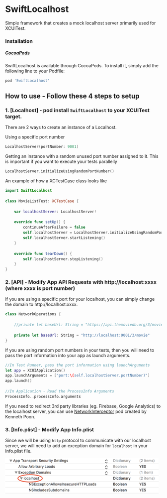 # SwiftLocalhost
Simple framework that creates a mock localhost server primarily used for XCUITest.
### Installation

##### [CocoaPods](http://cocoapods.org)

SwiftLocalhost is available through CocoaPods. To install it, simply add the following line to your Podfile:
```ruby
pod 'SwiftLocalhost'
```

## How to use - Follow these 4 steps to setup
### 1. [Localhost] - pod install `SwiftLocalhost` to your XCUITest target.

There are 2 ways to create an instance of a Localhost.

Using a specific port number
```swift
LocalhostServer(portNumber: 9001)
```

Getting an instance with a random unused port number assigned to it. This is important if you want to execute your tests parallelly 
```swift
LocalhostServer.initializeUsingRandomPortNumber()
```

An example of how a XCTestCase class looks like
```swift
import SwiftLocalhost

class MovieListTest: XCTestCase {
    
    var localhostServer: LocalhostServer!
    
    override func setUp() {
        continueAfterFailure = false
        self.localhostServer = LocalhostServer.initializeUsingRandomPortNumber()
        self.localhostServer.startListening()
    }
    
    override func tearDown() {
        self.localhostServer.stopListening()
    }
}
```

### 2. [API] - Modify App API Requests with http://localhost:xxxx (where xxxx is port number)

If you are using a specific port for your localhost, you can simply change the domain to http://localhost:xxxx.
```swift
class NetworkOperations {

    //private let baseUrl: String = "https://api.themoviedb.org/3/movie"
    
    private let baseUrl: String = "http://localhost:9001/3/movie"
}
```

If you are using random port numbers in your tests, then you will need to pass the port information into your app as launch arguments.

```swift
//In Test Runner, pass the port information using launchArguments
let app = XCUIApplication()
app.launchArguments = ["port:\(self.localhostServer.portNumber)"]
app.launch()

//In Application - Read the ProcessInfo Arguments
ProcessInfo..processInfo.arguments
```

If you need to redirect 3rd party libraries (eg. Firebase, Google Analytics) to the localhost server, you can use [NetworkInterceptor](https://github.com/depoon/NetworkInterceptor) pod created by Kenneth Poon.

### 3. [Info.plist] - Modify App Info.plist
Since we will be using `http` protocol to communicate with our localhost server, we will need to add an exception domain for `localhost` in your Info.plist file.

![picture alt](./Resources/Info-plist-add-exception-domain.png)
